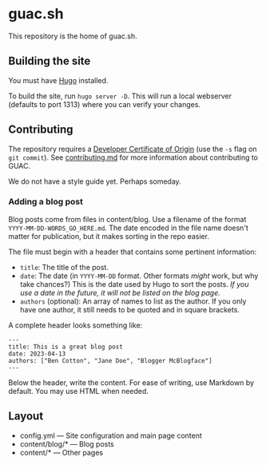 # guac.sh

This repository is the home of guac.sh.

## Building the site

You must have [Hugo](https://gohugo.io/) installed.

To build the site, run `hugo server -D`.
This will run a local webserver (defaults to port 1313) where you can verify your changes.

## Contributing

The repository requires a [Developer Certificate of Origin](https://developercertificate.org/) (use the `-s` flag on `git commit`).
See [contributing.md](contributing.md) for more information about contributing to GUAC.

We do not have a style guide yet.
Perhaps someday.

### Adding a blog post

Blog posts come from files in content/blog.
Use a filename of the format `YYYY-MM-DD-WORDS_GO_HERE.md`.
The date encoded in the file name doesn't matter for publication, but it makes sorting in the repo easier.

The file must begin with a header that contains some pertinent information:

* `title`: The title of the post.
* `date`: The date (in `YYYY-MM-DD` format.
Other formats *might* work, but why take chances?)
This is the date used by Hugo to sort the posts.
*If you use a date in the future, it will not be listed on the blog page.*
* `authors` (optional): An array of names to list as the author.
If you only have one author, it still needs to be quoted and in square brackets.

A complete header looks something like:

```
---
title: This is a great blog post
date: 2023-04-13
authors: ["Ben Cotton", "Jane Doe", "Blogger McBlogface"]
---
```

Below the header, write the content.
For ease of writing, use Markdown by default.
You may use HTML when needed.

## Layout

* config.yml — Site configuration and main page content
* content/blog/* — Blog posts
* content/* — Other pages


